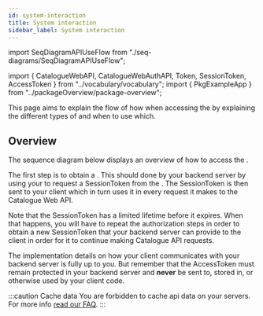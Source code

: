 ```yaml
---
id: system-interaction
title: System interaction
sidebar_label: System interaction
---
```


import SeqDiagramAPIUseFlow from "./seq-diagrams/SeqDiagramAPIUseFlow";

import { CatalogueWebAPI, CatalogueWebAuthAPI, Token, SessionToken, AccessToken } from "../vocabulary/vocabulary";
import { PkgExampleApp } from "../packageOverview/package-overview";

This page aims to explain the flow of how when accessing the <CatalogueWebAPI/> by explaining the different types of <Token s="s"/> and when to use which.

## Overview

The sequence diagram below displays an overview of how to access the <CatalogueWebAPI/>.

The first step is to obtain a <SessionToken/>. This should done by your backend server by using your <AccessToken/> to request a SessionToken from the <CatalogueWebAuthAPI />. The SessionToken is then sent to your client which in turn uses it in every request it makes to the Catalogue Web API.

Note that the SessionToken has a limited lifetime before it expires. When that happens, you will have to repeat the authorization steps in order to obtain a new SessionToken that your backend server can provide to the client in order for it to continue making Catalogue API requests.

The implementation details on how your client communicates with your backend server is fully up to you. But remember that the AccessToken must remain protected in your backend server and **never** be sent to, stored in, or otherwise used by your client code.

<SeqDiagramAPIUseFlow/>

:::caution Cache data
You are forbidden to cache api data on your servers. For more info [read our FAQ](/docs/faq#can-i-cache-api-data).
:::
